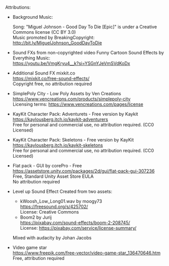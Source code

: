 Attributions:

- Background Music:

  Song: "Miguel Johnson - Good Day To Die [Epic]" is under a Creative Commons license (CC BY 3.0) \
  Music promoted by BreakingCopyright: \
  http://bit.ly/MiguelJohnson_GoodDayToDie

- Sound FXs from non-copyrighted video Funny Cartoon Sound Effects by Everything Music: \
  https://youtu.be/VmgKryu4__k?si=YSGnYJeVmSVdKoDx

- Additional Sound FX mixkit.co \
  https://mixkit.co/free-sound-effects/ \
  Copyright free, no attribution required

- SimplePoly City - Low Poly Assets by Ven Creations \
  https://www.vencreations.com/products/simplepoly-city \
  Licensing terms: https://www.vencreations.com/pages/license

- KayKit Character Pack: Adventurets - Free version by Kaykit \
  https://kaylousberg.itch.io/kaykit-adventurers \
  Free for personal and commercial use, no attribution required. (CC0 Licensed)

- KayKit Character Pack: Skeletons - Free version by KayKit \
  https://kaylousberg.itch.io/kaykit-skeletons \
  Free for personal and commercial use, no attribution required. (CC0 Licensed)

- Flat pack - GUI by corePro - Free \
  https://assetstore.unity.com/packages/2d/gui/flat-pack-gui-307236 \
  Free, Standard Unity Asset Store EULA \
  No attribution required

- Level up Sound Effect Created from two assets:
  - kWoosh_Low_Long01.wav by moogy73 \
    https://freesound.org/s/425702/ \
    License: Creative Commons
  - Boom2 by Jurij \
    https://pixabay.com/sound-effects/boom-2-208745/ \
    License: https://pixabay.com/service/license-summary/

  Mixed with audacity by Johan Jacobs
  
- Video game star \
  https://www.freepik.com/free-vector/video-game-star_136470646.htm \
  Free, attribution required
